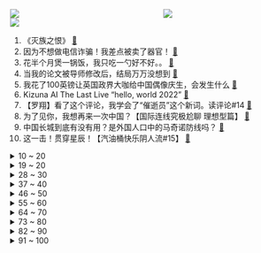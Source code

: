 <div >
	<a style="float:left;width:55%;" href = "https://github.com/anuraghazra/github-readme-stats">
	 <img src = "https://github-readme-stats.vercel.app/api?username=iuuuuuaena&theme=buefy&show_icons=true"/>
	</a>
	<a  style="float:right;width:45%" href = "https://github.com/anuraghazra/github-readme-stats">
	 <img  src="https://github-readme-stats.vercel.app/api/top-langs/?username=anuraghazra&layout=compact"/>
	</a>
	</div>

[![](https://img.shields.io/badge/jxd-@jxdgogogo.xyz-yellowgreen.svg)](https://www.jxdgogogo.xyz)<br>
1. 《灭族之恨》 [:link:](//www.bilibili.com/video/BV17T4y1S7v4) <br>
2. 因为不想做电信诈骗！我差点被卖了器官！ [:link:](//www.bilibili.com/video/BV1LL411N7up) <br>
3. 花半个月煲一锅饭，我只吃一勺好不好。。 [:link:](//www.bilibili.com/video/BV1tq4y1477g) <br>
4. 当我的论文被导师修改后，结局万万没想到 [:link:](//www.bilibili.com/video/BV1WT4y1S73K) <br>
5. 我花了100英镑让英国政界大咖给中国偶像庆生，会发生什么 [:link:](//www.bilibili.com/video/BV12a411874M) <br>
6. Kizuna AI The Last Live “hello, world 2022” [:link:](//www.bilibili.com/video/BV1mS4y167M7) <br>
7. 【罗翔】看了这个评论，我学会了“催逝员”这个新词。读评论#14 [:link:](//www.bilibili.com/video/BV1zu411X7A6) <br>
8. 为了见你，我想再来一次中国？【国际连线究极尬聊 理想型篇】 [:link:](//www.bilibili.com/video/BV1HZ4y1C7Pw) <br>
9. 中国长城到底有没有用？是外国人口中的马奇诺防线吗？ [:link:](//www.bilibili.com/video/BV1wm4y1d7By) <br>
10. 这一击！贯穿星辰！【汽油桶快乐阴人流#15】 [:link:](//www.bilibili.com/video/BV1iL411N7BB) <br>
<details>
<summary>10 ~ 20</summary>

11. 当代年轻人的奶茶文化 [:link:](//www.bilibili.com/video/BV1or4y1z7zX) <br>
12. 【胡彦斌 × 不负人间】胡氏唱腔再现国风魅力，深情诠释济世化生 [:link:](//www.bilibili.com/video/BV1sr4y1z7VQ) <br>
13. 【卢克文工作室】俄乌战争阶段性总结（上）：能省则省的俄罗斯军队，究竟有哪些战略打法？ [:link:](//www.bilibili.com/video/BV1Br4y1z716) <br>
14. 预算138吃第一红烧肉，却花2680买鲍鱼？！【为毛这么鼎02-逸道】 [:link:](//www.bilibili.com/video/BV1JR4y1G7x9) <br>
15. 想不明白，动画有什么好看的 [:link:](//www.bilibili.com/video/BV1nb4y1x7pY) <br>
16. 一句话回怼道德绑架！ [:link:](//www.bilibili.com/video/BV18i4y127Fz) <br>
17. 大 学 生 沉 浸 式 破 防 [:link:](//www.bilibili.com/video/BV12q4y1x7q5) <br>
18. 原来星爷的美人鱼没有骗人，艺术源于生活 [:link:](//www.bilibili.com/video/BV1aR4y1574z) <br>
19. 核磁共振为何知道 [:link:](//www.bilibili.com/video/BV1di4y1y7au) <br>
</details>
<details>
<summary>19 ~ 20</summary>

20. 恒河边上的柠檬水 [:link:](//www.bilibili.com/video/BV13T4y1S7S9) <br>
21. 男生改造9㎡梦幻房间，电竞娱乐 家庭影院 智能家居 手办柜 一样不少！ [:link:](//www.bilibili.com/video/BV1cm4y1d7LU) <br>
22. 俄军在乌克兰表现究竟如何？【亚洲特快】 [:link:](//www.bilibili.com/video/BV19r4y1z7HF) <br>
23. 我的世界1:1还原青青草原（关于我用一个月还原了青青草原这件事） [:link:](//www.bilibili.com/video/BV1Qi4y1y74g) <br>
24. 当你看到它，恭喜你的经济实力被大数据认可了 [:link:](//www.bilibili.com/video/BV1n3411j7TY) <br>
25. 为了学生，八旬奶奶卖5角钱早餐，27年不涨价！ [:link:](//www.bilibili.com/video/BV1Vq4y147wf) <br>
26. 严重警惕！西方在中国网络空间打响“认知战” [:link:](//www.bilibili.com/video/BV13q4y147WZ) <br>
27. 小饭骨们，记得好好吃饭~这次一定呦！ [:link:](//www.bilibili.com/video/BV1fL411P7aR) <br>
28. 疯了！好吃到疯了！【会爆汁的香脆鸡蛋】非常哇塞！ [:link:](//www.bilibili.com/video/BV1yR4y1575Y) <br>
</details>
<details>
<summary>28 ~ 30</summary>

29. 西宁野生动物园：中国唯一能看到兔狲的动物园 [:link:](//www.bilibili.com/video/BV1ZY411G7UT) <br>
30. 【随机演奏】任意连麦 让网友点歌 #1 [:link:](//www.bilibili.com/video/BV15341157da) <br>
31. 你认我做大哥，我教你剪头发。 [:link:](//www.bilibili.com/video/BV1yu411D76G) <br>
32. 【原神手书】  甘雨：让子弹飞会   【耗时一千小时】 [:link:](//www.bilibili.com/video/BV1j34y1k7G8) <br>
33. 《 稻 妻 霸 凌 》 但是真人4K版 [:link:](//www.bilibili.com/video/BV1yR4y157cS) <br>
34. 【花滑运动员千金】太棒了！我有100万粉丝了 [:link:](//www.bilibili.com/video/BV1p34y1k7wL) <br>
35. 【儿童测谎仪】笑晕了，你会飞吗，我不会，毕 响了，小女孩肯定很委屈吧 [:link:](//www.bilibili.com/video/BV1JZ4y1C74m) <br>
36. “世 界 本 就 浑 浊，罪 与 爱 同 歌” [:link:](//www.bilibili.com/video/BV1Jm4y1R7N9) <br>
37. 危！带女友玩艾尔登法环给她打哭了？为了安慰她我又花钱买了一堆道具！ [:link:](//www.bilibili.com/video/BV1Cm4y1R7c6) <br>
</details>
<details>
<summary>37 ~ 40</summary>

38. 【王老菊】岗前培训！ | 艾尔登法环EP.03 [:link:](//www.bilibili.com/video/BV18b4y1x7nr) <br>
39. 【千部补番】十年之后又十年，谁还记得谁是谁？【二十年补番目录】【2000年~2021年补番】 [:link:](//www.bilibili.com/video/BV1KU4y1f7wm) <br>
40. 我和我的怨种朋友 [:link:](//www.bilibili.com/video/BV11P4y1c7AB) <br>
41. 你知道我为了这几个动作付出了多少吗？ [:link:](//www.bilibili.com/video/BV1MF411b7C2) <br>
42. 俄罗斯在世界上是否还有朋友？俄外交部：当然有，特别是中国 [:link:](//www.bilibili.com/video/BV1LZ4y1C7bQ) <br>
43. 600万人死亡真相：人口普查、希特勒和美国企业 [:link:](//www.bilibili.com/video/BV1tS4y1671r) <br>
44. 半夜三更大骗子在车底痛苦的唱恋爱循环？ [:link:](//www.bilibili.com/video/BV1aR4y157xk) <br>
45. 川渝出租车文化！ [:link:](//www.bilibili.com/video/BV1dr4y1z7bT) <br>
46. 知道的人越多！倒闭的奶茶店就越多！ [:link:](//www.bilibili.com/video/BV17341157s8) <br>
</details>
<details>
<summary>46 ~ 50</summary>

47. 【周深x我的答案】这一次，是你绝对想不到的跨界联动！ [:link:](//www.bilibili.com/video/BV1rr4y1z7NU) <br>
48. 影视级倒放挑战！二创《信条》短片，电影里的时空逆转是如何实现的？ [:link:](//www.bilibili.com/video/BV1sR4y157iA) <br>
49. 已婚男人能敷衍到什么程度？心中无女人，拔刀自然神！ [:link:](//www.bilibili.com/video/BV1Kq4y147vs) <br>
50. 苏联科学家的生活 [:link:](//www.bilibili.com/video/BV1wa411h7oz) <br>
51. 一笑入魂！盘点影视剧中的经典笑容！ [:link:](//www.bilibili.com/video/BV1NL4y1375W) <br>
52. 【医学博士】5min祛痘，立竿见影 I 人人适用的祛痘、护肤大法 [:link:](//www.bilibili.com/video/BV18u411D7b7) <br>
53. 不给妈妈亲亲的小猫咪要被扔出去流浪了 [:link:](//www.bilibili.com/video/BV1H341157sD) <br>
54. 以前的坏人vs现在的坏人 [:link:](//www.bilibili.com/video/BV18u411D7cx) <br>
55. 肯德基：价值千万的蛋挞配方就这样让你破解了？！ [:link:](//www.bilibili.com/video/BV1UU4y1Z7Jv) <br>
</details>
<details>
<summary>55 ~ 60</summary>

56. 在迪拜最高餐厅吃饭什么体验？小伙横跨2万公里，就为了它？ [:link:](//www.bilibili.com/video/BV1yS4y167jp) <br>
57. 在美国挖钻石可以发财吗？实拍挖矿一天可以赚多少钱! [:link:](//www.bilibili.com/video/BV19U4y1Z7H1) <br>
58. 鱿 鱼 天 花 板 [:link:](//www.bilibili.com/video/BV1oZ4y1k7Hj) <br>
59. 中国网友买爆俄罗斯国家馆商品，店方：朋友理性啊！ [:link:](//www.bilibili.com/video/BV1pa411h76E) <br>
60. 那天，我收到一百万粉丝牌之后在拍摄间里染了一个一次性的银发... [:link:](//www.bilibili.com/video/BV1G34y1k7X4) <br>
61. （这也能解说？！）史上最燃的陀螺争霸赛！【第一期】 [:link:](//www.bilibili.com/video/BV1DS4y167wc) <br>
62. 《 出 大 事 了 》 [:link:](//www.bilibili.com/video/BV1K341157az) <br>
63. 1秒2000护盾！LOL战争之王！毒打喜剧人！【有点骚东西】 [:link:](//www.bilibili.com/video/BV1i44y1T7vs) <br>
64. 放弃自律后，我瘦了20斤｜暴食、脱发和烂脸不治而愈【自律骗局】 [:link:](//www.bilibili.com/video/BV1t34y1k7o6) <br>
</details>
<details>
<summary>64 ~ 70</summary>

65. 俄罗斯将举办首届国际反法西斯大会 [:link:](//www.bilibili.com/video/BV1kY411G7Y9) <br>
66. 【艾尔登法环】还在用岩石术？法爷8个超强力推图法术+2个终极起源魔法获取位置+实战技巧+个人心得 [:link:](//www.bilibili.com/video/BV17b4y1x7N1) <br>
67. 去年，我们恰了多少饭？ [:link:](//www.bilibili.com/video/BV1JF411b7y8) <br>
68. 男朋友给我拍了十年照片是什么样的体验 [:link:](//www.bilibili.com/video/BV1gF411t79h) <br>
69. 花10W日元挑战日本扭蛋机！能抽出一台Switcholed吗？！ [:link:](//www.bilibili.com/video/BV1bT4y1S76M) <br>
70. 河南小伙撤离乌克兰时身上没现金了，同胞大哥直接给他4000，自己只留1000 [:link:](//www.bilibili.com/video/BV1KL411N7JH) <br>
71. 英国人第一次听周杰伦神级唱腔《以父之名》 [:link:](//www.bilibili.com/video/BV1au411D7nE) <br>
72. 宿舍党打工人必囤速食合集！均价3元免煮即食！超高性价比！让我无限回购！ [:link:](//www.bilibili.com/video/BV1BY411G7CQ) <br>
73. 一点善意，点亮了男孩的人生。寄宿在《脑壳上的种子》 [:link:](//www.bilibili.com/video/BV1EZ4y1C7pU) <br>
</details>
<details>
<summary>73 ~ 80</summary>

74. 新女团NMIXX出道曲O.O+TANK打歌舞台合集(更至220303) [:link:](//www.bilibili.com/video/BV1Xi4y1y75M) <br>
75. 为什么，为什么我就一个朋友…… [:link:](//www.bilibili.com/video/BV1pZ4y1C7Yw) <br>
76. 别瞎踢，你不知道草里藏着啥玩意 [:link:](//www.bilibili.com/video/BV1yP4y1c7CC) <br>
77. 美式霸凌，但是是小学老师版 [:link:](//www.bilibili.com/video/BV14b4y1x74b) <br>
78. 《面试黑话翻译官》 [:link:](//www.bilibili.com/video/BV1XF411t74M) <br>
79. 南方人不要一个人去吃东北菜，但雪衣豆沙实在太香了！无广试吃员 [:link:](//www.bilibili.com/video/BV1JZ4y1C7HD) <br>
80. 经典中的经典，为了等她出现，痴情的我在寒风中站了两个小时。。。 [:link:](//www.bilibili.com/video/BV15L4y137f7) <br>
81. 《阴阳师》不见岳CG | 云岚凭岳，浮世山行（CV：小野贤章） [:link:](//www.bilibili.com/video/BV1Ma411h7qC) <br>
82. 牛奶还能炸着吃，外酥里嫩还能拉丝 [:link:](//www.bilibili.com/video/BV1kS4y1675C) <br>
</details>
<details>
<summary>82 ~ 90</summary>

83. 抚平岁月的温暖，眺望未来的期许~愿世间少一点荒诞，多一点光明，和平快回来！ [:link:](//www.bilibili.com/video/BV1oL411P7mP) <br>
84. 天玑8100前瞻上手：今年最强性价比芯片来了！ [:link:](//www.bilibili.com/video/BV1S44y1T7KX) <br>
85. 滴！七命刻晴体验卡 [:link:](//www.bilibili.com/video/BV1Ha411h7yG) <br>
86. 电车难题与经济价值 [:link:](//www.bilibili.com/video/BV1yq4y1x7tK) <br>
87. 河南开在小学门口二三十年的“爆香辣炸鸡”，40多一只，料子太多拌鞋底都香 [:link:](//www.bilibili.com/video/BV1rb4y1x75T) <br>
88. 我需要一瓶好酒，为井底的青蛙、相信自由的狗、和我的猪肘。 [:link:](//www.bilibili.com/video/BV1tL411N7hc) <br>
89. 我差点成为萌宠区UP主的魔幻经历 [:link:](//www.bilibili.com/video/BV1fZ4y1k7Vm) <br>
90. 他又来了！特朗普借俄乌局势狠批拜登：我们的领导人太蠢了 [:link:](//www.bilibili.com/video/BV1C44y1T7m7) <br>
91. 还以为是毒液呢 [:link:](//www.bilibili.com/video/BV1ub4y1x7GV) <br>
</details>
<details>
<summary>91 ~ 100</summary>

92. 《说了也是零卡》 [:link:](//www.bilibili.com/video/BV1kY411G7bA) <br>
93. 七七生日快乐！ [:link:](//www.bilibili.com/video/BV1mb4y1x7uc) <br>
94. 有人一生被童年治愈，有人用一生来治愈童年 [:link:](//www.bilibili.com/video/BV1Em4y1R7Sz) <br>
95. 【原神】你 们 真 不 比 策 划 善 良 [:link:](//www.bilibili.com/video/BV1u341157Kc) <br>
96. “是舞蹈救我于卑微和平庸之中” [:link:](//www.bilibili.com/video/BV1YL411T7To) <br>
97. 车臣首领隔空喊话乌克兰极右翼纳粹：千万别逃跑，我们快到了！ [:link:](//www.bilibili.com/video/BV1Y34y1k7Mu) <br>
98. 俄罗斯的猫片太豪横了！符合国情 [:link:](//www.bilibili.com/video/BV1h34y1k7Z7) <br>
99. ⚠️千万不要做这些事！ [:link:](//www.bilibili.com/video/BV1Br4y1z7QG) <br>
100. 嚼着吃的希腊酸奶，有块纱布就能做！【一周食谱】 [:link:](//www.bilibili.com/video/BV1NP4y1g7Ay) <br>
</details>
